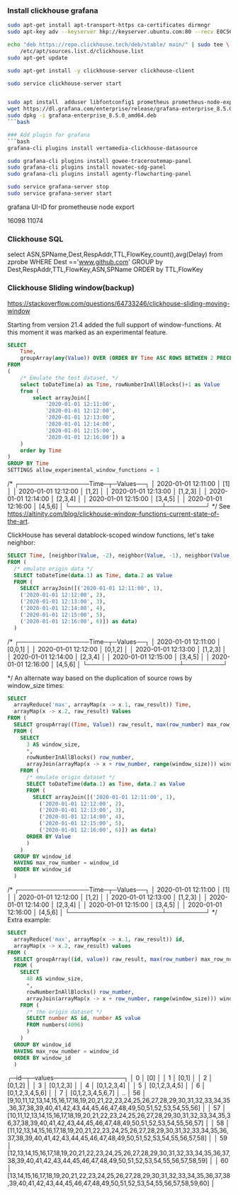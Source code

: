 ### Install clickhouse grafana

```bash
sudo apt-get install apt-transport-https ca-certificates dirmngr
sudo apt-key adv --keyserver hkp://keyserver.ubuntu.com:80 --recv E0C56BD4

echo "deb https://repo.clickhouse.tech/deb/stable/ main/" | sudo tee \
    /etc/apt/sources.list.d/clickhouse.list
sudo apt-get update

sudo apt-get install -y clickhouse-server clickhouse-client

sudo service clickhouse-server start


sudo apt install  adduser libfontconfig1 prometheus prometheus-node-exporter htop
wget https://dl.grafana.com/enterprise/release/grafana-enterprise_8.5.0_amd64.deb
sudo dpkg -i grafana-enterprise_8.5.0_amd64.deb
```bash

### Add plugin for grafana
```bash
grafana-cli plugins install vertamedia-clickhouse-datasource

sudo grafana-cli plugins install gowee-traceroutemap-panel
sudo grafana-cli plugins install novatec-sdg-panel
sudo grafana-cli plugins install agenty-flowcharting-panel

sudo service grafana-server stop
sudo service grafana-server start
```


grafana UI-ID for prometheuse node export

16098
11074

### Clickhouse SQL

select ASN,SPName,Dest,RespAddr,TTL,FlowKey,count(),avg(Delay) from zprobe WHERE Dest =='www.github.com' GROUP by Dest,RespAddr,TTL,FlowKey,ASN,SPName ORDER by TTL,FlowKey


### Clickhouse Sliding window(backup)


https://stackoverflow.com/questions/64733246/clickhouse-sliding-moving-window

Starting from version 21.4 added the full support of window-functions. At this moment it was marked as an experimental feature.


```sql
SELECT
    Time,
    groupArray(any(Value)) OVER (ORDER BY Time ASC ROWS BETWEEN 2 PRECEDING AND CURRENT ROW) AS Values
FROM 
(
    /* Emulate the test dataset, */
    select toDateTime(a) as Time, rowNumberInAllBlocks()+1 as Value
    from (
        select arrayJoin([
            '2020-01-01 12:11:00',
            '2020-01-01 12:12:00',
            '2020-01-01 12:13:00',
            '2020-01-01 12:14:00',
            '2020-01-01 12:15:00',
            '2020-01-01 12:16:00']) a
    )
    order by Time
)
GROUP BY Time
SETTINGS allow_experimental_window_functions = 1
```

/*
┌────────────────Time─┬─Values──┐
│ 2020-01-01 12:11:00 │ [1]     │
│ 2020-01-01 12:12:00 │ [1,2]   │
│ 2020-01-01 12:13:00 │ [1,2,3] │
│ 2020-01-01 12:14:00 │ [2,3,4] │
│ 2020-01-01 12:15:00 │ [3,4,5] │
│ 2020-01-01 12:16:00 │ [4,5,6] │
└─────────────────────┴─────────┘
*/
See https://altinity.com/blog/clickhouse-window-functions-current-state-of-the-art.

ClickHouse has several datablock-scoped window functions, let's take neighbor:

```sql
SELECT Time, [neighbor(Value, -2), neighbor(Value, -1), neighbor(Value, 0)] Values
FROM (
  /* emulate origin data */
  SELECT toDateTime(data.1) as Time, data.2 as Value
  FROM (
    SELECT arrayJoin([('2020-01-01 12:11:00', 1),
    ('2020-01-01 12:12:00', 2),
    ('2020-01-01 12:13:00', 3),
    ('2020-01-01 12:14:00', 4),
    ('2020-01-01 12:15:00', 5),
    ('2020-01-01 12:16:00', 6)]) as data)
  )
```
/*
┌────────────────Time─┬─Values──┐
│ 2020-01-01 12:11:00 │ [0,0,1] │
│ 2020-01-01 12:12:00 │ [0,1,2] │
│ 2020-01-01 12:13:00 │ [1,2,3] │
│ 2020-01-01 12:14:00 │ [2,3,4] │
│ 2020-01-01 12:15:00 │ [3,4,5] │
│ 2020-01-01 12:16:00 │ [4,5,6] │
└─────────────────────┴─────────┘

*/
An alternate way based on the duplication of source rows by window_size times:

```sql
SELECT   
  arrayReduce('max', arrayMap(x -> x.1, raw_result)) Time,
  arrayMap(x -> x.2, raw_result) Values
FROM (  
  SELECT groupArray((Time, Value)) raw_result, max(row_number) max_row_number
  FROM (
    SELECT 
      3 AS window_size,
      *, 
      rowNumberInAllBlocks() row_number,
      arrayJoin(arrayMap(x -> x + row_number, range(window_size))) window_id
    FROM (
      /* emulate origin dataset */
      SELECT toDateTime(data.1) as Time, data.2 as Value
      FROM (
        SELECT arrayJoin([('2020-01-01 12:11:00', 1),
          ('2020-01-01 12:12:00', 2),
          ('2020-01-01 12:13:00', 3),
          ('2020-01-01 12:14:00', 4),
          ('2020-01-01 12:15:00', 5),
          ('2020-01-01 12:16:00', 6)]) as data)
      ORDER BY Value
      )
    )
  GROUP BY window_id
  HAVING max_row_number = window_id
  ORDER BY window_id
  )
```  
/*
┌────────────────Time─┬─Values──┐
│ 2020-01-01 12:11:00 │ [1]     │
│ 2020-01-01 12:12:00 │ [1,2]   │
│ 2020-01-01 12:13:00 │ [1,2,3] │
│ 2020-01-01 12:14:00 │ [2,3,4] │
│ 2020-01-01 12:15:00 │ [3,4,5] │
│ 2020-01-01 12:16:00 │ [4,5,6] │
└─────────────────────┴─────────┘
*/
Extra example:

```sql
SELECT   
  arrayReduce('max', arrayMap(x -> x.1, raw_result)) id,
  arrayMap(x -> x.2, raw_result) values
FROM (  
  SELECT groupArray((id, value)) raw_result, max(row_number) max_row_number
  FROM (
    SELECT 
      48 AS window_size,
      *, 
      rowNumberInAllBlocks() row_number,
      arrayJoin(arrayMap(x -> x + row_number, range(window_size))) window_id
    FROM (
      /* the origin dataset */
      SELECT number AS id, number AS value
      FROM numbers(4096) 
      )
    )
  GROUP BY window_id
  HAVING max_row_number = window_id
  ORDER BY window_id
  )
  ```


┌─id─┬─values────────────────┐
│  0 │ [0]                   │
│  1 │ [0,1]                 │
│  2 │ [0,1,2]               │
│  3 │ [0,1,2,3]             │
│  4 │ [0,1,2,3,4]           │
│  5 │ [0,1,2,3,4,5]         │
│  6 │ [0,1,2,3,4,5,6]       │
│  7 │ [0,1,2,3,4,5,6,7]     │
..
│ 56 │ [9,10,11,12,13,14,15,16,17,18,19,20,21,22,23,24,25,26,27,28,29,30,31,32,33,34,35,36,37,38,39,40,41,42,43,44,45,46,47,48,49,50,51,52,53,54,55,56]  │
│ 57 │ [10,11,12,13,14,15,16,17,18,19,20,21,22,23,24,25,26,27,28,29,30,31,32,33,34,35,36,37,38,39,40,41,42,43,44,45,46,47,48,49,50,51,52,53,54,55,56,57] │
│ 58 │ [11,12,13,14,15,16,17,18,19,20,21,22,23,24,25,26,27,28,29,30,31,32,33,34,35,36,37,38,39,40,41,42,43,44,45,46,47,48,49,50,51,52,53,54,55,56,57,58] │
│ 59 │ [12,13,14,15,16,17,18,19,20,21,22,23,24,25,26,27,28,29,30,31,32,33,34,35,36,37,38,39,40,41,42,43,44,45,46,47,48,49,50,51,52,53,54,55,56,57,58,59] │
│ 60 │ [13,14,15,16,17,18,19,20,21,22,23,24,25,26,27,28,29,30,31,32,33,34,35,36,37,38,39,40,41,42,43,44,45,46,47,48,49,50,51,52,53,54,55,56,57,58,59,60] │
